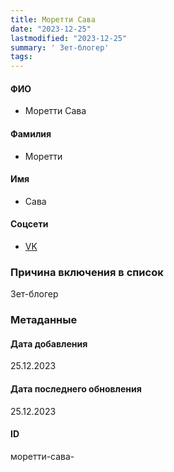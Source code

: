 ```yaml
---
title: Моретти Сава
date: "2023-12-25"
lastmodified: "2023-12-25"
summary: ' Зет-блогер'
tags: 
---
```

<!--# pp2-->
<!--## Фигурант-->
<!--### Личные данные-->
#### ФИО
- Моретти Сава
#### Фамилия
- Моретти
#### Имя
- Сава
#### Соцсети
- [VK](https://vk.com/kibrru36)
### Причина включения в список
Зет-блогер
### Метаданные
#### Дата добавления
25.12.2023
#### Дата последнего обновления
25.12.2023
#### ID
моретти-сава-
<!--## END;-->
